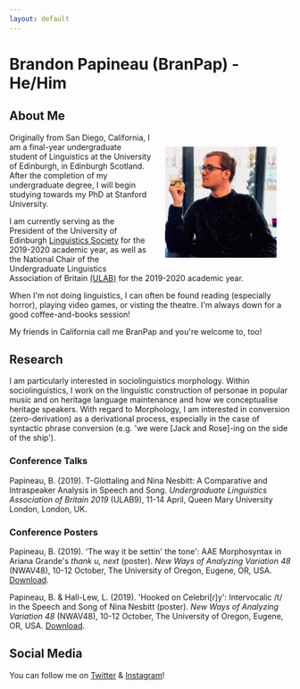 ```yaml
---
layout: default
---
```


# Brandon Papineau (BranPap) - He/Him

## About Me

<img align="right" src="Portrait_Sq.png" alt="Cosplaying Steve Jobs" width="200" hspace="25" vspace="25"/>
Originally from San Diego, California, I am a final-year undergraduate student of Linguistics at the University of Edinburgh, in Edinburgh Scotland. After the completion of my undergraduate degree, I will begin studying towards my PhD at Stanford University.

I am currently serving as the President of the University of Edinburgh [Linguistics Society](https://eulingsoc.eusa.ed.ac.uk/) for the 2019-2020 academic year, as well as the National Chair of the Undergraduate Linguistics Association of Britain [(ULAB)](https://www.ulab.org.uk/) for the 2019-2020 academic year.

When I'm not doing linguistics, I can often be found reading (especially horror), playing video games, or visting the theatre. I'm always down for a good coffee-and-books session!

My friends in California call me BranPap and you're welcome to, too!

## Research

I am particularly interested in sociolinguistics morphology. Within sociolinguistics, I work on the linguistic construction of personae in popular music and on heritage language maintenance and how we conceptualise heritage speakers. With regard to Morphology, I am interested in conversion (zero-derivation) as a derivational process, especially in the case of syntactic phrase conversion (e.g. 'we were [Jack and Rose]-ing on the side of the ship').

### Conference Talks

Papineau, B. (2019). T-Glottaling and Nina Nesbitt: A Comparative and Intraspeaker Analysis in Speech and Song. *Undergraduate Linguistics Association of Britain 2019* (ULAB9), 11-14 April, Queen Mary University London, London, UK.

### Conference Posters

Papineau, B. (2019). 'The way it be settin' the tone': AAE Morphosyntax in Ariana Grande's *thank u, next* (poster). *New Ways of Analyzing Variation 48* (NWAV48), 10-12 October, The University of Oregon, Eugene, OR, USA. [Download](Papineau_Grande_2019.pdf).

Papineau, B. & Hall-Lew, L. (2019). 'Hooked on Celebri[ɾ]y': Intervocalic /t/ in the Speech and Song of Nina Nesbitt (poster). *New Ways of Analyzing Variation 48* (NWAV48), 10-12 October, The University of Oregon, Eugene, OR, USA. [Download](Papineau_and_Hall-Lew_2019.pdf).

## Social Media

You can follow me on [Twitter](https://www.twitter.com/bran_pap) & [Instagram](https://www.instagram.com/bran_pap)! 

